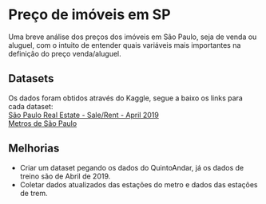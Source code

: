 # Preço de imóveis em SP
Uma breve análise dos preços dos imóveis em São Paulo, seja de venda ou aluguel, com o intuito de entender quais variáveis mais importantes na definição do preço venda/aluguel.

## Datasets
Os dados foram obtidos através do Kaggle, segue a baixo os links para cada dataset:<br>
[São Paulo Real Estate - Sale/Rent - April 2019](https://www.kaggle.com/argonalyst/sao-paulo-real-estate-sale-rent-april-2019)<br>
[Metros de São Paulo](https://www.kaggle.com/danlessa/geospatial-sao-paulo-crime-database)

## Melhorias
* Criar um dataset pegando os dados do QuintoAndar, já os dados de treino são de Abril de 2019.
* Coletar dados atualizados das estações do metro e dados das estações de trem.
